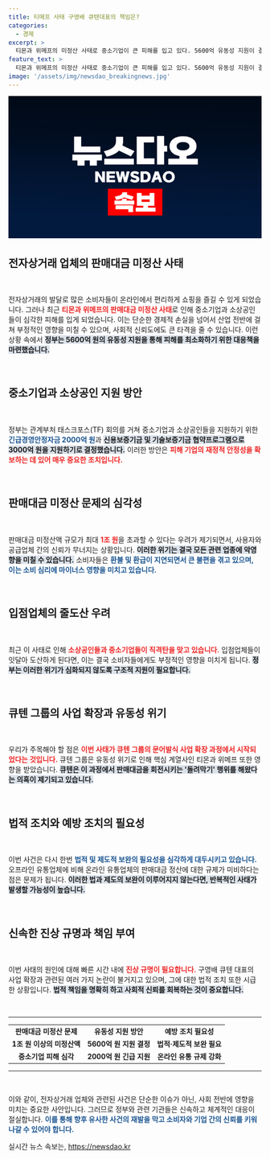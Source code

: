 ```yaml
---
title: 티메프 사태 구영배 큐텐대표의 책임은?
categories:
  - 경제
excerpt: >
  티몬과 위메프의 미정산 사태로 중소기업이 큰 피해를 입고 있다. 5600억 유동성 지원이 결정됐지만, 판매대금이 1조원 넘게 미정산될 것으로 우려된다. 구영배 대표에 대한 수사도 시급하다.
feature_text: >
  티몬과 위메프의 미정산 사태로 중소기업이 큰 피해를 입고 있다. 5600억 유동성 지원이 결정됐지만, 판매대금이 1조원 넘게 미정산될 것으로 우려된다. 구영배 대표에 대한 수사도 시급하다.
image: '/assets/img/newsdao_breakingnews.jpg'
---
```


<p><img src="/assets/img/newsdao_breakingnews.jpg" alt="flaretime 속보" /></p>

<h2 data-ke-size="size26">전자상거래 업체의 판매대금 미정산 사태</h2>

<p data-ke-size="size16">&nbsp;</p>

<p>전자상거래의 발달로 많은 소비자들이 온라인에서 편리하게 쇼핑을 즐길 수 있게 되었습니다. 그러나 최근 <b><span style="color: #ee2323;">티몬과 위메프의 판매대금 미정산 사태</span></b>로 인해 중소기업과 소상공인들이 심각한 피해를 입게 되었습니다. 이는 단순한 경제적 손실을 넘어서 산업 전반에 걸쳐 부정적인 영향을 미칠 수 있으며, 사회적 신뢰도에도 큰 타격을 줄 수 있습니다. 이런 상황 속에서 <b><span style="background-color: #21538527;">정부는 5600억 원의 유동성 지원을 통해 피해를 최소화하기 위한 대응책을 마련했습니다.</span></b> </p>

<p data-ke-size="size16">&nbsp;</p>

<h2 data-ke-size="size26">중소기업과 소상공인 지원 방안</h2>

<p data-ke-size="size16">&nbsp;</p>

<p>정부는 관계부처 태스크포스(TF) 회의를 거쳐 중소기업과 소상공인들을 지원하기 위한 <b><span style="color: #1a5490;">긴급경영안정자금 2000억 원</span></b>과 <b><span style="background-color: #21538527;">신용보증기금 및 기술보증기금 협약프로그램으로 3000억 원을 지원하기로 결정했습니다.</span></b> 이러한 방안은 <b><span style="color: #ee2323;">피해 기업의 재정적 안정성을 확보하는 데 있어 매우 중요한 조치입니다.</span></b> </p>

<p data-ke-size="size16">&nbsp;</p>

<h2 data-ke-size="size26">판매대금 미정산 문제의 심각성</h2>

<p data-ke-size="size16">&nbsp;</p>

<p>판매대금 미정산액 규모가 최대 <b><span style="color: #ee2323;">1조 원</span></b>을 초과할 수 있다는 우려가 제기되면서, 사용자와 공급업체 간의 신뢰가 무너지는 상황입니다. <b><span style="background-color: #21538527;">이러한 위기는 결국 모든 관련 업종에 악영향을 미칠 수 있습니다.</span></b> 소비자들은 <b><span style="color: #1a5490;">환불 및 환급이 지연되면서 큰 불편을 겪고 있으며, 이는 소비 심리에 마이너스 영향을 미치고 있습니다.</span></b> </p>

<p data-ke-size="size16">&nbsp;</p>

<h2 data-ke-size="size26">입점업체의 줄도산 우려</h2>

<p data-ke-size="size16">&nbsp;</p>

<p>최근 이 사태로 인해 <b><span style="color: #ee2323;">소상공인들과 중소기업들이 직격탄을 맞고 있습니다.</span></b> 입점업체들이 잇달아 도산하게 된다면, 이는 결국 소비자들에게도 부정적인 영향을 미치게 됩니다. <b><span style="background-color: #21538527;">정부는 이러한 위기가 심화되지 않도록 구조적 지원이 필요합니다.</span></b> </p>

<p data-ke-size="size16">&nbsp;</p>

<h2 data-ke-size="size26">큐텐 그룹의 사업 확장과 유동성 위기</h2>

<p data-ke-size="size16">&nbsp;</p>

<p>우리가 주목해야 할 점은 <b><span style="color: #ee2323;">이번 사태가 큐텐 그룹의 문어발식 사업 확장 과정에서 시작되었다는 것입니다.</span></b> 큐텐 그룹은 유동성 위기로 인해 핵심 계열사인 티몬과 위메프 또한 영향을 받았습니다. <b><span style="background-color: #21538527;">큐텐은 이 과정에서 판매대금을 회전시키는 '돌려막기' 행위를 해왔다는 의혹이 제기되고 있습니다.</span></b> </p>

<p data-ke-size="size16">&nbsp;</p>

<h2 data-ke-size="size26">법적 조치와 예방 조치의 필요성</h2>

<p data-ke-size="size16">&nbsp;</p>

<p>이번 사건은 다시 한번 <b><span style="color: #1a5490;">법적 및 제도적 보완의 필요성을 심각하게 대두시키고 있습니다.</span></b> 오프라인 유통업체에 비해 온라인 유통업체의 판매대금 정산에 대한 규제가 미비하다는 점은 문제가 됩니다. <b><span style="background-color: #21538527;">이러한 법과 제도의 보완이 이루어지지 않는다면, 반복적인 사태가 발생할 가능성이 높습니다.</span></b> </p>

<p data-ke-size="size16">&nbsp;</p>

<h2 data-ke-size="size26">신속한 진상 규명과 책임 부여</h2>

<p data-ke-size="size16">&nbsp;</p>

<p>이번 사태의 원인에 대해 빠른 시간 내에 <b><span style="color: #ee2323;">진상 규명이 필요합니다.</span></b> 구영배 큐텐 대표의 사업 확장과 관련된 여러 가지 논란이 불거지고 있으며, 그에 대한 법적 조치 또한 시급한 상황입니다. <b><span style="background-color: #21538527;">법적 책임을 명확히 하고 사회적 신뢰를 회복하는 것이 중요합니다.</span></b> </p>

<p data-ke-size="size16">&nbsp;</p> 

<hr />

<table style="width: 100%;">
  <tbody>
    <tr>
      <td style="text-align: center; height: 17px;"><b>판매대금 미정산 문제</b></td>
      <td style="text-align: center; height: 17px;"><b>유동성 지원 방안</b></td>
      <td style="text-align: center; height: 17px;"><b>예방 조치 필요성</b></td>
    </tr>
    <tr>
      <td style="text-align: center; height: 17px;"><b>1조 원 이상의 미정산액</b></td>
      <td style="text-align: center; height: 17px;"><b>5600억 원 지원 결정</b></td>
      <td style="text-align: center; height: 17px;"><b>법적·제도적 보완 필요</b></td>
    </tr>
    <tr>
      <td style="text-align: center; height: 17px;"><b>중소기업 피해 심각</b></td>
      <td style="text-align: center; height: 17px;"><b>2000억 원 긴급 지원</b></td>
      <td style="text-align: center; height: 17px;"><b>온라인 유통 규제 강화</b></td>
    </tr>
  </tbody>
</table>

<hr>

<p data-ke-size="size16">&nbsp;</p>

<p>이와 같이, 전자상거래 업체와 관련된 사건은 단순한 이슈가 아닌, 사회 전반에 영향을 미치는 중요한 사안입니다. 그러므로 정부와 관련 기관들은 신속하고 체계적인 대응이 절실합니다. <b><span style="color: #1a5490;">이를 통해 향후 유사한 사건의 재발을 막고 소비자와 기업 간의 신뢰를 키워나갈 수 있어야 합니다.</span></b></p>
실시간 뉴스 속보는, <a href="https://newsdao.kr" rel="dofollow">https://newsdao.kr</a>


